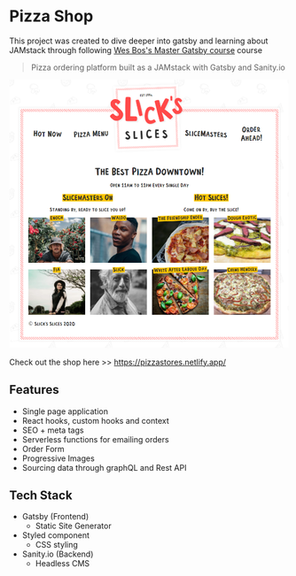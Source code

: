 # Pizza Shop

This project was created to dive deeper into gatsby and learning about JAMstack through following [Wes Bos's Master Gatsby course](https://mastergatsby.com/) course

> Pizza ordering platform built as a JAMstack with Gatsby and Sanity.io

![Pizza Store](./assets/pizzastore.png)

Check out the shop here >> https://pizzastores.netlify.app/

## Features

- Single page application
- React hooks, custom hooks and context
- SEO + meta tags
- Serverless functions for emailing orders
- Order Form
- Progressive Images
- Sourcing data through graphQL and Rest API

## Tech Stack

- Gatsby (Frontend)
  - Static Site Generator
- Styled component
  - CSS styling
- Sanity.io (Backend)
  - Headless CMS